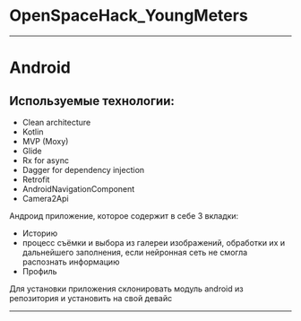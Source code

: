 # OpenSpaceHack_YoungMeters

_____
# Android
## Используемые технологии:
* Clean architecture
* Kotlin 
* MVP (Moxy)
* Glide 
* Rx for async
* Dagger for dependency injection
* Retrofit
* AndroidNavigationComponent
* Camera2Api 

Андроид приложение, которое содержит в себе 3 вкладки:
- Историю
- процесс съёмки и выбора из галереи изображений, обработки их и дальнейшего заполнения, если нейронная сеть не смогла распознать информацию
- Профиль

Для установки приложения склонировать модуль android из репозитория и установить на свой девайс
_____
